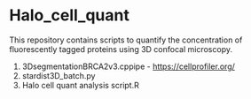 # Halo_cell_quant

This repository contains scripts to quantify the concentration of fluorescently tagged proteins using 3D confocal microscopy.

1. 3DsegmentationBRCA2v3.cppipe - https://cellprofiler.org/
2. stardist3D_batch.py 
3. Halo cell quant analysis script.R
